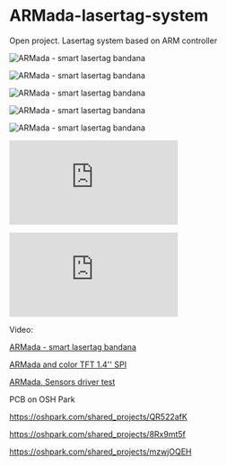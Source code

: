 # ARMada-lasertag-system
Open project. Lasertag system based on ARM controller


![ARMada - smart lasertag bandana](https://pp.userapi.com/c837422/v837422584/3065f/FNNep4p4w_Q.jpg "ARMada - smart lasertag bandana")



![ARMada - smart lasertag bandana](https://pp.userapi.com/c837422/v837422584/30667/FiUC8d691Zk.jpg "ARMada - smart lasertag bandana")


![ARMada - smart lasertag bandana](https://pp.userapi.com/c840028/v840028794/31744/ZYestKnHdRk.jpg "ARMada - smart lasertag bandana")

![ARMada - smart lasertag bandana](https://pp.userapi.com/c841624/v841624613/2505a/1jPMYjcG6VM.jpg "ARMada - smart lasertag bandana")



![ARMada - smart lasertag bandana](https://pp.userapi.com/c837422/v837422584/30657/HjBPE4CzkXU.jpg "ARMada - smart lasertag bandana")


![ARMada - smart lasertag bandana](http://www.open-tager.ru/forum/download/file.php?id=3725 "ARMada - smart lasertag bandana")

![ARMada - smart lasertag bandana](http://forum.easyelectronics.ru/download/file.php?id=26604&t=1 "ARMada - smart lasertag bandana")

Video:

[ARMada - smart lasertag bandana](http://www.youtube.com/watch?v=bho24huOdeQ "ARMada - smart lasertag bandana")

[ARMada and color TFT 1.4'' SPI](http://www.youtube.com/watch?v=KmVC8TVrvS4 "ARMada and color TFT 1.4'' SPI")

[ARMada. Sensors driver test ](http://www.youtube.com/watch?v=hfxMOxfElk0 "ARMada. Sensors driver test")




PCB on OSH Park

https://oshpark.com/shared_projects/QR522afK

https://oshpark.com/shared_projects/8Rx9mt5f

https://oshpark.com/shared_projects/mzwjOQEH
